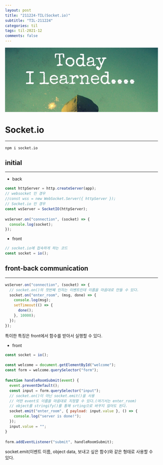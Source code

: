 ```yaml
---
layout: post
title: "211224-TIL(Socket.io)"
subtitle: "TIL-211224"
categories: til
tags: til-2021-12
comments: false
---
```


![1-1](/assets/img/TIL.jpeg)

# Socket.io

---

```
npm i socket.io
```

## initial

---

- back

```js
const httpServer = http.createServer(app);
// websocket 인 경우
//const wss = new WebSocket.Server({ httpServer });
// Socket.io 인 경우
const wsServer = SocketIO(httpServer);

wsServer.on("connection", (socket) => {
  console.log(socket);
});
```

- front

```js
// socket.io에 접속하게 하는 코드
const socket = io();
```

## front-back communication

---

```js
wsServer.on("connection", (socket) => {
  // socket.on()의 첫번째 인자는 이벤트인데 이름을 마음대로 만들 수 있다.
  socket.on("enter_room", (msg, done) => {
    console.log(msg);
    setTimeout(() => {
      done();
    }, 10000);
  });
});
```

특이한 특징은 front에서 함수를 받아서 실행할 수 있다.

- front

```js
const socket = io();

const welcome = document.getElementById("welcome");
const form = welcome.querySelector("form");

function handleRoomSubmit(event) {
  event.preventDefault();
  const input = form.querySelector("input");
  // socket.on()이 아닌 socket.emit()을 사용
  // 어떤 event도 이름을 마음대로 지정할 수 있다.(여기서는 enter_room)
  // object를 stringify()를 통해 srting으로 바꾸지 않아도 된다.
  socket.emit("enter_room", { payload: input.value }, () => {
    console.log("server is done!");
  });
  input.value = "";
}

form.addEventListener("submit", handleRoomSubmit);
```

socket.emit(이벤트 이름, object data, 보내고 싶은 함수)와 같은 형태로 사용할 수 있다.
